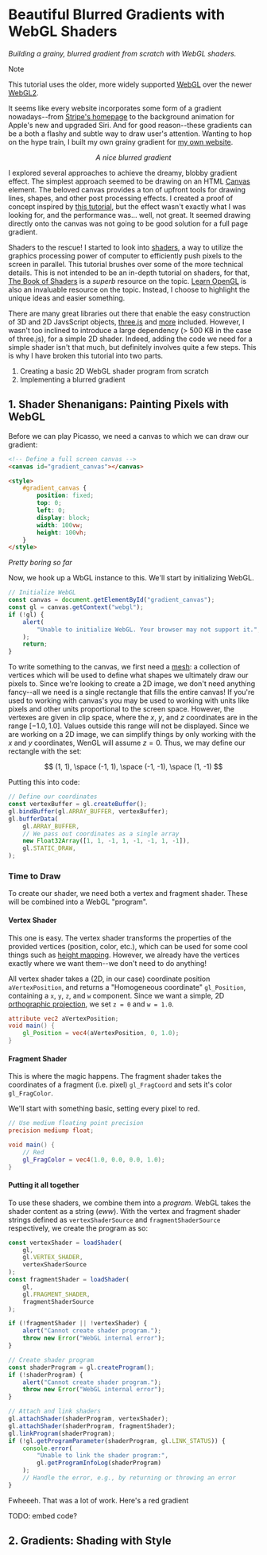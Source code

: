 # Beautiful Blurred Gradients with WebGL Shaders

_Building a grainy, blurred gradient from scratch with WebGL shaders._

> [!NOTE]
> This tutorial uses the older, more widely supported [WebGL](https://caniuse.com/webgl) over the newer [WebGL2](https://caniuse.com/webgl2).

It seems like every website incorporates some form of a gradient nowadays--from [Stripe's homepage](https://web.archive.org/web/20241101005257/https://stripe.com/en-fi) to the background animation for Apple's new and upgraded Siri. And for good reason--these gradients can be a both a flashy and subtle way to draw user's attention. Wanting to hop on the hype train, I built my own grainy gradient for [my own website](https://www.daltonluce.com/).

<!-- ![A Blurred Gradient](./gradient/gradient.png) -->

_<p style="text-align: center;">A nice blurred gradient</p>_

I explored several approaches to achieve the dreamy, blobby gradient effect. The simplest approach seemed to be drawing on an HTML [Canvas](https://www.w3schools.com/html/html5_canvas.asp) element. The beloved canvas provides a ton of upfront tools for drawing lines, shapes, and other post processing effects. I created a proof of concept inspired by [this tutorial](https://www.youtube.com/watch?v=D6EiRSRhsbQ), but the effect wasn't exactly what I was looking for, and the performance was... well, not great. It seemed drawing directly onto the canvas was not going to be good solution for a full page gradient.

Shaders to the rescue! I started to look into [shaders](https://www.shadertoy.com/), a way to utilize the graphics processing power of computer to efficiently push pixels to the screen in parallel. This tutorial brushes over some of the more technical details. This is not intended to be an in-depth tutorial on shaders, for that, [The Book of Shaders](https://thebookofshaders.com/) is a _superb_ resource on the topic. [Learn OpenGL](https://learnopengl.com/) is also an invaluable resource on the topic. Instead, I choose to highlight the unique ideas and easier something.

There are many great libraries out there that enable the easy construction of 3D and 2D JavsScript objects, [three.js](https://threejs.org/) and [more](https://gist.github.com/dmnsgn/76878ba6903cf15789b712464875cfdc) included. However, I wasn't too inclined to introduce a large dependency (> 500 KB in the case of three.js), for a simple 2D shader. Indeed, adding the code we need for a simple shader isn't that much, but definitely involves quite a few steps. This is why I have broken this tutorial into two parts.

1. Creating a basic 2D WebGL shader program from scratch
2. Implementing a blurred gradient

## 1. Shader Shenanigans: Painting Pixels with WebGL

Before we can play Picasso, we need a canvas to which we can draw our gradient:

```html
<!-- Define a full screen canvas -->
<canvas id="gradient_canvas"></canvas>

<style>
    #gradient_canvas {
        position: fixed;
        top: 0;
        left: 0;
        display: block;
        width: 100vw;
        height: 100vh;
    }
</style>
```

<!-- ![](phoyo!) -->

_Pretty boring so far_

Now, we hook up a WbGL instance to this. We'll start by initializing WebGL. 

```ts
// Initialize WebGL
const canvas = document.getElementById("gradient_canvas");
const gl = canvas.getContext("webgl");
if (!gl) {
    alert(
        "Unable to initialize WebGL. Your browser may not support it.",
    );
    return;
}
```

To write something to the canvas, we first need a [mesh](https://bcalabs.org/subject/polygon-meshes-in-computer-graphics): a collection of vertices which will be used to define what shapes we ultimately draw our pixels to. Since we're looking to create a 2D image, we don't need anything fancy--all we need is a single rectangle that fills the entire canvas! If you're used to working with canvas's you may be used to working with units like pixels and other units proportional to the screen space. However, the vertexes are given in clip space, where the $x$, $y$, and $z$ coordinates are in the range $[-1.0, 1.0]$. Values outside this range will not be displayed. Since we are working on a 2D image, we can simplify things by only working with the $x$ and $y$ coordinates, WenGL will assume $z = 0$. Thus, we may define our rectangle with the set:

$$
(1, 1), \space (-1, 1), \space (-1, -1), \space (1, -1)
$$

Putting this into code:

```ts
// Define our coordinates
const vertexBuffer = gl.createBuffer();
gl.bindBuffer(gl.ARRAY_BUFFER, vertexBuffer);
gl.bufferData(
    gl.ARRAY_BUFFER,
    // We pass out coordinates as a single array
    new Float32Array([1, 1, -1, 1, -1, -1, 1, -1]),
    gl.STATIC_DRAW,
);
```

### Time to Draw

To create our shader, we need both a vertex and fragment shader. These will be combined into a WebGL "program".

#### Vertex Shader

This one is easy. The vertex shader transforms the properties of the provided vertices (position, color, etc.), which can be used for some cool things such as [height mapping](https://padrend.github.io/Tutorials/heightmap_shader). However, we already have the vertices exactly where we want them--we don't need to do anything!

All vertex shader takes a (2D, in our case) coordinate position `aVertexPosition`, and returns a "Homogeneous coordinate" `gl_Position`, containing a `x`, `y`, `z`, and `w` component. Since we want a simple, 2D [orthographic projection](https://en.wikipedia.org/wiki/Orthographic_projection), we set `z = 0` and `w = 1.0`.

```glsl
attribute vec2 aVertexPosition;
void main() {
    gl_Position = vec4(aVertexPosition, 0, 1.0);
}
```

#### Fragment Shader

This is where the magic happens. The fragment shader takes the coordinates of a fragment (i.e. pixel) `gl_FragCoord` and sets it's color `gl_FragColor`.

We'll start with something basic, setting every pixel to red.

```glsl
// Use medium floating point precision
precision mediump float;

void main() {
    // Red
    gl_FragColor = vec4(1.0, 0.0, 0.0, 1.0);
}
```

#### Putting it all together

To use these shaders, we combine them into a _program_. WebGL takes the shader content as a string (_eww_). With the vertex and fragment shader strings defined as `vertexShaderSource` and `fragmentShaderSource` respectively, we create the program as so:

```ts
const vertexShader = loadShader(
    gl,
    gl.VERTEX_SHADER,
    vertexShaderSource
);
const fragmentShader = loadShader(
    gl,
    gl.FRAGMENT_SHADER,
    fragmentShaderSource
);

if (!fragmentShader || !vertexShader) {
    alert("Cannot create shader program.");
    throw new Error("WebGL internal error");
}

// Create shader program
const shaderProgram = gl.createProgram();
if (!shaderProgram) {
    alert("Cannot create shader program.");
    throw new Error("WebGL internal error");
}

// Attach and link shaders
gl.attachShader(shaderProgram, vertexShader);
gl.attachShader(shaderProgram, fragmentShader);
gl.linkProgram(shaderProgram);
if (!gl.getProgramParameter(shaderProgram, gl.LINK_STATUS)) {
    console.error(
        "Unable to link the shader program:",
        gl.getProgramInfoLog(shaderProgram)
    );
    // Handle the error, e.g., by returning or throwing an error
}
```

Fwheeeh. That was a lot of work. Here's a red gradient

TODO: embed code?

## 2. Gradients: Shading with Style


